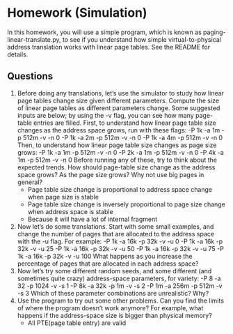 # Homework (Simulation)
In this homework, you will use a simple program, which is known as paging-linear-translate.py, to see if you understand how simple virtual-to-physical address translation works with linear page tables. See the README for details.
## Questions
1. Before doing any translations, let’s use the simulator to study how linear page tables change size given different parameters. Compute the size of linear page tables as different parameters change. Some suggested inputs are below; by using the -v flag, you can see how many page-table entries are filled. First, to understand how linear page table size changes as the address space grows, run with
these flags:
-P 1k -a 1m -p 512m -v -n 0
-P 1k -a 2m -p 512m -v -n 0
-P 1k -a 4m -p 512m -v -n 0
Then, to understand how linear page table size changes as page size grows:
-P 1k -a 1m -p 512m -v -n 0
-P 2k -a 1m -p 512m -v -n 0
-P 4k -a 1m -p 512m -v -n 0
Before running any of these, try to think about the expected trends. How should page-table size change as the address space grows? As the page size grows? Why not use big pages in general?
    - Page table size change is proportional to address space change when page size is stable
    - Page table size change is inversely proportional to page size change when address space is stable
    - Because it will have a lot of internal fragment
2. Now let’s do some translations. Start with some small examples, and change the number of pages that are allocated to the address space with the -u flag. For example:
-P 1k -a 16k -p 32k -v -u 0
-P 1k -a 16k -p 32k -v -u 25
-P 1k -a 16k -p 32k -v -u 50
-P 1k -a 16k -p 32k -v -u 75
-P 1k -a 16k -p 32k -v -u 100
What happens as you increase the percentage of pages that are allocated in each address space?
3. Now let’s try some different random seeds, and some different (and sometimes quite crazy) address-space parameters, for variety:
-P 8 -a 32 -p 1024 -v -s 1
-P 8k -a 32k -p 1m -v -s 2
-P 1m -a 256m -p 512m -v -s 3
Which of these parameter combinations are unrealistic? Why?
4. Use the program to try out some other problems. Can you find the limits of where the program doesn’t work anymore? For example, what happens if the address-space size is bigger than physical memory?
    - All PTE(page table entry) are valid